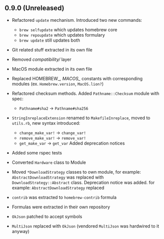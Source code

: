 ## 0.9.0 (Unreleased) ##

*  Refactored `update` mechanism. Introduced two new commands:
      * `brew selfupdate` which updates homebrew core
      * `brew repoupdate` which updates formulary
      * `brew update` still updates both

*  Git related stuff extracted in its own file

*  Removed *compatibility/* layer

*  MacOS module extracted in its own file

*  Replaced HOMEBREW_*, MACOS_* constants with corresponding modules
   (ex. `Homebrew.version`, `MacOS.lion?`)

*  Refactored checksum methods. Added `Pathname::Checksum` module with
   spec:
      * `Pathname#sha2` -> `Pathname#sha256`
*  `StringInreplaceExtension` renamed to `MakefileInreplace`, moved to
   `utils.rb`, new syntax introduced:
      * `change_make_var!` -> `change_var!`
      * `remove_make_var!` -> `remove_var!`
      * `get_make_var`    -> `get_var`
   Added deprecation notices

*  Added some rspec tests

*  Converted `Hardware` class to Module

*  Moved `*DownloadStrategy` classes to own module, for example:
   `AbstractDownloadStrategy` was replaced with
   `DownloadStrategy::Abstract` class. Deprecation notice was added.
   for example: `AbstractDownloadStrategy` replaced

*  `contrib` was extracted to `homebrew-contrib` formula

*  Formulas were extracted in their own repository

*  `OkJson` patched to accept symbols

*  `MultiJson` replaced with `OkJson` (vendored `MultiJson` was hardwired to
   it anyway)
